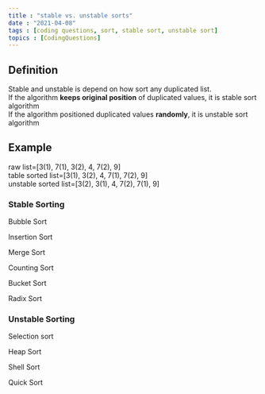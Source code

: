 ```yaml
---
title : "stable vs. unstable sorts"
date : "2021-04-08"
tags : [coding questions, sort, stable sort, unstable sort]
topics : [CodingQuestions]
---
```


## Definition

Stable and unstable is depend on how sort any duplicated list.   
If the algorithm **keeps original position** of duplicated values, it is stable sort algorithm  
If the algorithm positioned duplicated values **randomly**, it is unstable sort algorithm

## Example

raw list=[3(1), 7(1), 3(2), 4, 7(2), 9]   
table sorted list=[3(1), 3(2), 4, 7(1), 7(2), 9]   
unstable sorted list=[3(2), 3(1), 4, 7(2), 7(1), 9]   

### Stable Sorting

Bubble Sort

Insertion Sort

Merge Sort

Counting Sort

Bucket Sort

Radix Sort

### Unstable Sorting

Selection sort

Heap Sort

Shell Sort

Quick Sort
